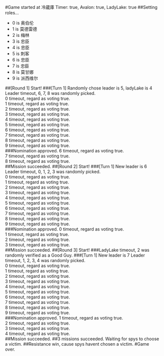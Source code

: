 #Game started at 冷蔵庫
Timer: true, Avalon: true, LadyLake: true
##Setting roles...
+ 0 is 奥伯伦
+ 1 is 莫德雷德
+ 2 is 梅林
+ 3 is 忠臣
+ 4 is 忠臣
+ 5 is 刺客
+ 6 is 忠臣
+ 7 is 忠臣
+ 8 is 莫甘娜
+ 9 is 派西维尔


##[Round 1] Start!
###[Turn 1] Randomly chose leader is 5, ladyLake is 4
Leader timeout, 6, 7, 8 was randomly picked.  
0 timeout, regard as voting true.  
1 timeout, regard as voting true.  
2 timeout, regard as voting true.  
3 timeout, regard as voting true.  
4 timeout, regard as voting true.  
5 timeout, regard as voting true.  
6 timeout, regard as voting true.  
7 timeout, regard as voting true.  
8 timeout, regard as voting true.  
9 timeout, regard as voting true.  
###Nomination approved.
6 timeout, regard as voting true.  
7 timeout, regard as voting true.  
8 timeout, regard as voting true.  
##Mission succeeded.
##[Round 2] Start!
###[Turn 1] New leader is 6
Leader timeout, 0, 1, 2, 3 was randomly picked.  
0 timeout, regard as voting true.  
1 timeout, regard as voting true.  
2 timeout, regard as voting true.  
3 timeout, regard as voting true.  
4 timeout, regard as voting true.  
5 timeout, regard as voting true.  
6 timeout, regard as voting true.  
7 timeout, regard as voting true.  
8 timeout, regard as voting true.  
9 timeout, regard as voting true.  
###Nomination approved.
0 timeout, regard as voting true.  
1 timeout, regard as voting true.  
2 timeout, regard as voting true.  
3 timeout, regard as voting true.  
##Mission succeeded.
##[Round 3] Start!
###LadyLake timeout, 2 was randomly verified as a Good Guy.
###[Turn 1] New leader is 7
Leader timeout, 1, 2, 3, 4 was randomly picked.  
0 timeout, regard as voting true.  
1 timeout, regard as voting true.  
2 timeout, regard as voting true.  
3 timeout, regard as voting true.  
4 timeout, regard as voting true.  
5 timeout, regard as voting true.  
6 timeout, regard as voting true.  
7 timeout, regard as voting true.  
8 timeout, regard as voting true.  
9 timeout, regard as voting true.  
###Nomination approved.
1 timeout, regard as voting true.  
2 timeout, regard as voting true.  
3 timeout, regard as voting true.  
4 timeout, regard as voting true.  
##Mission succeeded.
##3 missions succeeded. Waiting for spys to choose a victim.
##Resistance win, cause spys havent chosen a victim.
#Game over.